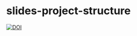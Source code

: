 
# slides-project-structure

<!-- badges: start -->
[![DOI](https://zenodo.org/badge/509613733.svg)](https://zenodo.org/badge/latestdoi/509613733)
<!-- badges: end -->

